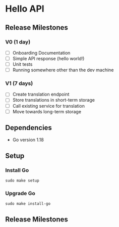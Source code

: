 # Hello API

## Release Milestones

### V0 (1 day)
- [ ] Onboarding Documentation
- [ ] Simple API response (hello world!)
- [ ] Unit tests
- [ ] Running somewhere other than the dev machine

### V1 (7 days)
- [ ] Create translation endpoint
- [ ] Store translations in short-term storage
- [ ] Call existing service for translation
- [ ] Move towards long-term storage

## Dependencies

- Go version 1.18

## Setup
### Install Go
`sudo make setup`
### Upgrade Go
`sudo make install-go`




## Release Milestones